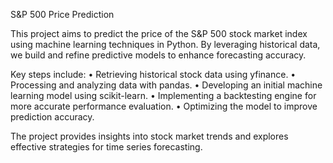 S&P 500 Price Prediction

This project aims to predict the price of the S&P 500 stock market index using machine learning techniques in Python. By leveraging historical data, we build and refine predictive models to enhance forecasting accuracy.

Key steps include:
	•	Retrieving historical stock data using yfinance.
	•	Processing and analyzing data with pandas.
	•	Developing an initial machine learning model using scikit-learn.
	•	Implementing a backtesting engine for more accurate performance evaluation.
	•	Optimizing the model to improve prediction accuracy.

The project provides insights into stock market trends and explores effective strategies for time series forecasting.
